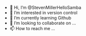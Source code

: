 - 👋 Hi, I’m @StevenMillerHelloSamba
- 👀 I’m interested in version control
- 🌱 I’m currently learning Github
- 💞️ I’m looking to collaborate on ...
- 📫 How to reach me ...

<!---
StevenMillerHelloSamba/StevenMillerHelloSamba is a ✨ special ✨ repository because its `README.md` (this file) appears on your GitHub profile.
You can click the Preview link to take a look at your changes.
--->
